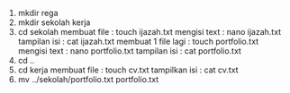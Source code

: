1. mkdir rega
2. mkdir sekolah kerja
3. cd sekolah
   membuat file : touch ijazah.txt
   mengisi text : nano ijazah.txt
   tampilan isi : cat ijazah.txt
   membuat 1 file lagi : touch portfolio.txt
   mengisi text : nano portfolio.txt
   tampilan isi : cat portfolio.txt
4. cd ..
5. cd kerja
   membuat file : touch cv.txt
   tampilkan isi : cat cv.txt
6. mv ../sekolah/portfolio.txt portfolio.txt
